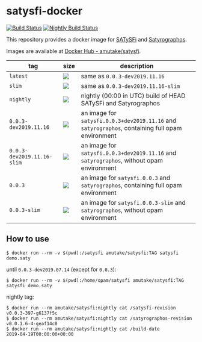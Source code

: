 satysfi-docker
==============

[![Build Status](https://github.com/amutake/satysfi-docker/workflows/build/badge.svg)](https://github.com/amutake/satysfi-docker/actions?query=workflow%3Abuild)
[![Nightly Build Status](https://github.com/amutake/satysfi-docker/workflows/nightly/badge.svg)](https://github.com/amutake/satysfi-docker/actions?query=workflow%3Anightly)

This repository provides a docker image for [SATySFi](https://github.com/gfngfn/SATySFi) and [Satyrographos](https://github.com/na4zagin3/satyrographos).

Images are available at [Docker Hub - amutake/satysfi](https://hub.docker.com/r/amutake/satysfi/).

| tag | size | description |
| --- | ---- | ----------- |
| `latest` | [![](https://images.microbadger.com/badges/image/amutake/satysfi.svg)](https://microbadger.com/images/amutake/satysfi "Get your own image badge on microbadger.com") | same as `0.0.3-dev2019.11.16` |
| `slim` | [![](https://images.microbadger.com/badges/image/amutake/satysfi:slim.svg)](https://microbadger.com/images/amutake/satysfi:slim "Get your own image badge on microbadger.com") | same as `0.0.3-dev2019.11.16-slim` |
| `nightly` | [![](https://images.microbadger.com/badges/image/amutake/satysfi:nightly.svg)](https://microbadger.com/images/amutake/satysfi:nightly "Get your own image badge on microbadger.com") | nightly (00:00 in UTC) build of HEAD SATySFi and Satyrographos |
| `0.0.3-dev2019.11.16` | [![](https://images.microbadger.com/badges/image/amutake/satysfi:0.0.3-dev2019.11.16.svg)](https://microbadger.com/images/amutake/satysfi:0.0.3-dev2019.11.16 "Get your own image badge on microbadger.com") | an image for `satysfi.0.0.3+dev2019.11.16` and `satyrographos`, containing full opam environment |
| `0.0.3-dev2019.11.16-slim` | [![](https://images.microbadger.com/badges/image/amutake/satysfi:0.0.3-dev2019.11.16-slim.svg)](https://microbadger.com/images/amutake/satysfi:0.0.3-dev2019.11.16-slim "Get your own image badge on microbadger.com") | an image for `satysfi.0.0.3+dev2019.11.16` and `satyrographos`, without opam environment |
| `0.0.3` | [![](https://images.microbadger.com/badges/image/amutake/satysfi:0.0.3.svg)](https://microbadger.com/images/amutake/satysfi:0.0.3 "Get your own image badge on microbadger.com") | an image for `satysfi.0.0.3` and `satyrographos`, containing full opam environment |
| `0.0.3-slim` | [![](https://images.microbadger.com/badges/image/amutake/satysfi:0.0.3-slim.svg)](https://microbadger.com/images/amutake/satysfi:0.0.3-slim "Get your own image badge on microbadger.com") | an image for `satysfi.0.0.3-slim` and `satyrographos`, without opam environment |


How to use
----------

```
$ docker run --rm -v $(pwd):/satysfi amutake/satysfi:TAG satysfi demo.saty
```

until `0.0.3-dev2019.07.14` (except for `0.0.3`):

```
$ docker run --rm -v $(pwd):/home/opam/satysfi amutake/satysfi:TAG satysfi demo.saty
```

nightly tag:

```
$ docker run --rm amutake/satysfi:nightly cat /satysfi-revision
v0.0.3-397-g6137f5c
$ docker run --rm amutake/satysfi:nightly cat /satyrographos-revision
v0.0.1.6-4-geaf14c8
$ docker run --rm amutake/satysfi:nightly cat /build-date
2019-04-19T00:00:00+00:00
```
